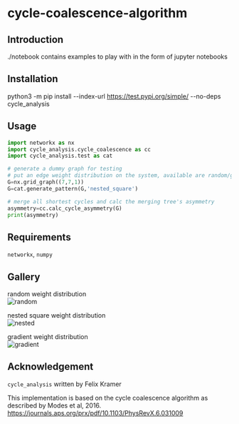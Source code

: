 # cycle-coalescence-algorithm
##  Introduction

  ./notebook contains examples to play with in the form of jupyter notebooks
##  Installation
python3 -m pip install --index-url https://test.pypi.org/simple/ --no-deps cycle_analysis
##  Usage

```python
import networkx as nx
import cycle_analysis.cycle_coalescence as cc
import cycle_analysis.test as cat

# generate a dummy graph for testing
# put an edge weight distribution on the system, available are random/gradient/nested_square
G=nx.grid_graph((7,7,1))
G=cat.generate_pattern(G,'nested_square')

# merge all shortest cycles and calc the merging tree's asymmetry
asymmetry=cc.calc_cycle_asymmetry(G)
print(asymmetry)
```

##  Requirements
``` networkx ```, ``` numpy ```
##  Gallery
random weight distribution\
![random](./gallery/random.png)

nested square weight distribution\
![nested](./gallery/nested_square.png)

gradient weight distribution\
![gradient](./gallery/gradient.png)
## Acknowledgement
```cycle_analysis``` written by Felix Kramer

This implementation is based on the cycle coalescence algorithm as described by Modes et al, 2016.
https://journals.aps.org/prx/pdf/10.1103/PhysRevX.6.031009
